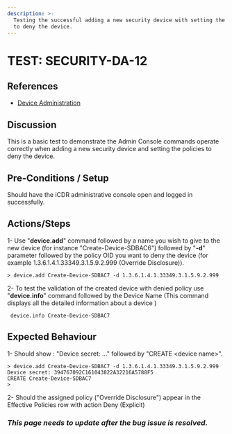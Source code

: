 ```yaml
---
description: >-
  Testing the successful adding a new security device with setting the policies
  to deny the device.
---
```


# TEST: SECURITY-DA-12

## References

* [Device Administration](../../../../../../operations/server-administration/santedb-icdr-admin-console/untitled.md)

## Discussion

This is a basic test to demonstrate the Admin Console commands operate correctly when adding a new security device and setting the policies to deny the device.

## Pre-Conditions / Setup

Should have the iCDR administrative console open and logged in successfully.

## Actions/Steps

1- Use "**device.add**" command followed by a name you wish to give to the new device (for instance "Create-Device-SDBAC6") followed by  "**-d**" parameter followed by the policy OID you want to deny the device (for example 1.3.6.1.4.1.33349.3.1.5.9.2.999 (Override Disclosure)).

```
> device.add Create-Device-SDBAC7 -d 1.3.6.1.4.1.33349.3.1.5.9.2.999
```

2- To test the  validation of the created device with denied policy use "**device.info**" command  followed by the Device Name (This command displays all the detailed information about a device )

```
 device.info Create-Device-SDBAC7
```

## Expected Behaviour

1-  Should show : "Device secret: ..." followed by "CREATE \<device name>".

```
> device.add Create-Device-SDBAC7 -d 1.3.6.1.4.1.33349.3.1.5.9.2.999
Device secret: 394767092C161043822A32216A5788F5
CREATE Create-Device-SDBAC7
>
```

2- Should the assigned policy ("Override Disclosure") appear in the Effective Policies row with action Deny (Explicit)

### _**This page needs to update after the bug issue is resolved.**_
